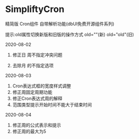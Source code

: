# SimpliftyCron
精简版 Cron组件 自带解析功能(dbUI免费开源组件系列)

提示:old属性切换新版和旧版的操作方式 old=""(新) old="old"(旧)

2020-08-02

1. 修正日 周不指定冲突问题

2. 去除月 的不指定选项



2020-08-03

1. Cron表达式框的宽度样式调整
2. 修正周固定周期功能
3. 修正Cron表达式周的解释
4. 范围类型提示开始时间不能大于结束时间



2020-08-04

1. 修正周的公式表示和提示
2. 修正周的最大为5
